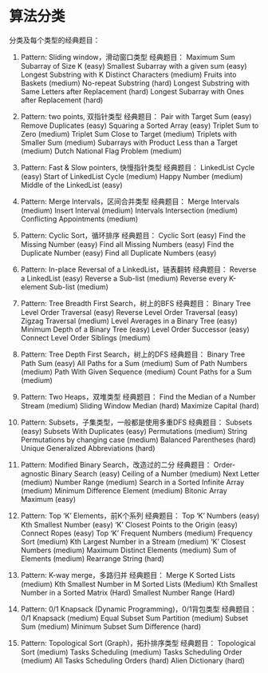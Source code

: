 # 算法分类

分类及每个类型的经典题目：

1. Pattern: Sliding window，滑动窗口类型
经典题目：
Maximum Sum Subarray of Size K (easy)
Smallest Subarray with a given sum (easy)
Longest Substring with K Distinct Characters (medium)
Fruits into Baskets (medium)
No-repeat Substring (hard)
Longest Substring with Same Letters after Replacement (hard)
Longest Subarray with Ones after Replacement (hard)

2. Pattern: two points, 双指针类型
经典题目：
Pair with Target Sum (easy)
Remove Duplicates (easy)
Squaring a Sorted Array (easy)
Triplet Sum to Zero (medium)
Triplet Sum Close to Target (medium)
Triplets with Smaller Sum (medium)
Subarrays with Product Less than a Target (medium)
Dutch National Flag Problem (medium)

3. Pattern: Fast & Slow pointers, 快慢指针类型
经典题目：
LinkedList Cycle (easy)
Start of LinkedList Cycle (medium)
Happy Number (medium)
Middle of the LinkedList (easy)

4. Pattern: Merge Intervals，区间合并类型
经典题目：
Merge Intervals (medium)
Insert Interval (medium)
Intervals Intersection (medium)
Conflicting Appointments (medium)

5. Pattern: Cyclic Sort，循环排序
经典题目：
Cyclic Sort (easy)
Find the Missing Number (easy)
Find all Missing Numbers (easy)
Find the Duplicate Number (easy)
Find all Duplicate Numbers (easy)

6. Pattern: In-place Reversal of a LinkedList，链表翻转
经典题目：
Reverse a LinkedList (easy)
Reverse a Sub-list (medium)
Reverse every K-element Sub-list (medium)

7. Pattern: Tree Breadth First Search，树上的BFS
经典题目：
Binary Tree Level Order Traversal (easy)
Reverse Level Order Traversal (easy)
Zigzag Traversal (medium)
Level Averages in a Binary Tree (easy)
Minimum Depth of a Binary Tree (easy)
Level Order Successor (easy)
Connect Level Order Siblings (medium)

8. Pattern: Tree Depth First Search，树上的DFS
经典题目：
Binary Tree Path Sum (easy)
All Paths for a Sum (medium)
Sum of Path Numbers (medium)
Path With Given Sequence (medium)
Count Paths for a Sum (medium)

9. Pattern: Two Heaps，双堆类型
经典题目：
Find the Median of a Number Stream (medium)
Sliding Window Median (hard)
Maximize Capital (hard)

10. Pattern: Subsets，子集类型，一般都是使用多重DFS
经典题目：
Subsets (easy)
Subsets With Duplicates (easy)
Permutations (medium)
String Permutations by changing case (medium)
Balanced Parentheses (hard)
Unique Generalized Abbreviations (hard)

11. Pattern: Modified Binary Search，改造过的二分
经典题目：
Order-agnostic Binary Search (easy)
Ceiling of a Number (medium)
Next Letter (medium)
Number Range (medium)
Search in a Sorted Infinite Array (medium)
Minimum Difference Element (medium)
Bitonic Array Maximum (easy)

12. Pattern: Top ‘K’ Elements，前K个系列
经典题目：
Top ‘K’ Numbers (easy)
Kth Smallest Number (easy)
‘K’ Closest Points to the Origin (easy)
Connect Ropes (easy)
Top ‘K’ Frequent Numbers (medium)
Frequency Sort (medium)
Kth Largest Number in a Stream (medium)
‘K’ Closest Numbers (medium)
Maximum Distinct Elements (medium)
Sum of Elements (medium)
Rearrange String (hard)

13. Pattern: K-way merge，多路归并
经典题目：
Merge K Sorted Lists (medium)
Kth Smallest Number in M Sorted Lists (Medium)
Kth Smallest Number in a Sorted Matrix (Hard)
Smallest Number Range (Hard)

14. Pattern: 0/1 Knapsack (Dynamic Programming)，0/1背包类型
经典题目：
0/1 Knapsack (medium)
Equal Subset Sum Partition (medium)
Subset Sum (medium)
Minimum Subset Sum Difference (hard)

15. Pattern: Topological Sort (Graph)，拓扑排序类型
经典题目：
Topological Sort (medium)
Tasks Scheduling (medium)
Tasks Scheduling Order (medium)
All Tasks Scheduling Orders (hard)
Alien Dictionary (hard)